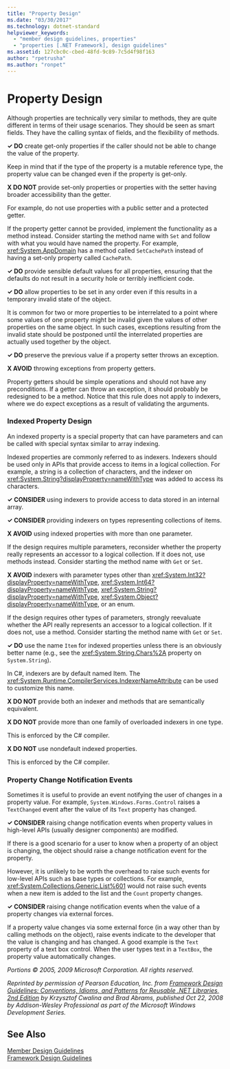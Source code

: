 ```yaml
---
title: "Property Design"
ms.date: "03/30/2017"
ms.technology: dotnet-standard
helpviewer_keywords: 
  - "member design guidelines, properties"
  - "properties [.NET Framework], design guidelines"
ms.assetid: 127cbc0c-cbed-48fd-9c89-7c5d4f98f163
author: "rpetrusha"
ms.author: "ronpet"
---
```

# Property Design
Although properties are technically very similar to methods, they are quite different in terms of their usage scenarios. They should be seen as smart fields. They have the calling syntax of fields, and the flexibility of methods.  
  
 **✓ DO** create get-only properties if the caller should not be able to change the value of the property.  
  
 Keep in mind that if the type of the property is a mutable reference type, the property value can be changed even if the property is get-only.  
  
 **X DO NOT** provide set-only properties or properties with the setter having broader accessibility than the getter.  
  
 For example, do not use properties with a public setter and a protected getter.  
  
 If the property getter cannot be provided, implement the functionality as a method instead. Consider starting the method name with `Set` and follow with what you would have named the property. For example, <xref:System.AppDomain> has a method called `SetCachePath` instead of having a set-only property called `CachePath`.  
  
 **✓ DO** provide sensible default values for all properties, ensuring that the defaults do not result in a security hole or terribly inefficient code.  
  
 **✓ DO** allow properties to be set in any order even if this results in a temporary invalid state of the object.  
  
 It is common for two or more properties to be interrelated to a point where some values of one property might be invalid given the values of other properties on the same object. In such cases, exceptions resulting from the invalid state should be postponed until the interrelated properties are actually used together by the object.  
  
 **✓ DO** preserve the previous value if a property setter throws an exception.  
  
 **X AVOID** throwing exceptions from property getters.  
  
 Property getters should be simple operations and should not have any preconditions. If a getter can throw an exception, it should probably be redesigned to be a method. Notice that this rule does not apply to indexers, where we do expect exceptions as a result of validating the arguments.  
  
### Indexed Property Design  
 An indexed property is a special property that can have parameters and can be called with special syntax similar to array indexing.  
  
 Indexed properties are commonly referred to as indexers. Indexers should be used only in APIs that provide access to items in a logical collection. For example, a string is a collection of characters, and the indexer on <xref:System.String?displayProperty=nameWithType> was added to access its characters.  
  
 **✓ CONSIDER** using indexers to provide access to data stored in an internal array.  
  
 **✓ CONSIDER** providing indexers on types representing collections of items.  
  
 **X AVOID** using indexed properties with more than one parameter.  
  
 If the design requires multiple parameters, reconsider whether the property really represents an accessor to a logical collection. If it does not, use methods instead. Consider starting the method name with `Get` or `Set`.  
  
 **X AVOID** indexers with parameter types other than <xref:System.Int32?displayProperty=nameWithType>, <xref:System.Int64?displayProperty=nameWithType>, <xref:System.String?displayProperty=nameWithType>, <xref:System.Object?displayProperty=nameWithType>, or an enum.  
  
 If the design requires other types of parameters, strongly reevaluate whether the API really represents an accessor to a logical collection. If it does not, use a method. Consider starting the method name with `Get` or `Set`.  
  
 **✓ DO** use the name `Item` for indexed properties unless there is an obviously better name (e.g., see the <xref:System.String.Chars%2A> property on `System.String`).  
  
 In C#, indexers are by default named Item. The <xref:System.Runtime.CompilerServices.IndexerNameAttribute> can be used to customize this name.  
  
 **X DO NOT** provide both an indexer and methods that are semantically equivalent.  
  
 **X DO NOT** provide more than one family of overloaded indexers in one type.  
  
 This is enforced by the C# compiler.  
  
 **X DO NOT** use nondefault indexed properties.  
  
 This is enforced by the C# compiler.  
  
### Property Change Notification Events  
 Sometimes it is useful to provide an event notifying the user of changes in a property value. For example, `System.Windows.Forms.Control` raises a `TextChanged` event after the value of its `Text` property has changed.  
  
 **✓ CONSIDER** raising change notification events when property values in high-level APIs (usually designer components) are modified.  
  
 If there is a good scenario for a user to know when a property of an object is changing, the object should raise a change notification event for the property.  
  
 However, it is unlikely to be worth the overhead to raise such events for low-level APIs such as base types or collections. For example, <xref:System.Collections.Generic.List%601> would not raise such events when a new item is added to the list and the `Count` property changes.  
  
 **✓ CONSIDER** raising change notification events when the value of a property changes via external forces.  
  
 If a property value changes via some external force (in a way other than by calling methods on the object), raise events indicate to the developer that the value is changing and has changed. A good example is the `Text` property of a text box control. When the user types text in a `TextBox`, the property value automatically changes.  
  
 *Portions © 2005, 2009 Microsoft Corporation. All rights reserved.*  
  
 *Reprinted by permission of Pearson Education, Inc. from [Framework Design Guidelines: Conventions, Idioms, and Patterns for Reusable .NET Libraries, 2nd Edition](https://www.informit.com/store/framework-design-guidelines-conventions-idioms-and-9780321545619) by Krzysztof Cwalina and Brad Abrams, published Oct 22, 2008 by Addison-Wesley Professional as part of the Microsoft Windows Development Series.*  
  
## See Also  
 [Member Design Guidelines](../../../docs/standard/design-guidelines/member.md)  
 [Framework Design Guidelines](../../../docs/standard/design-guidelines/index.md)
